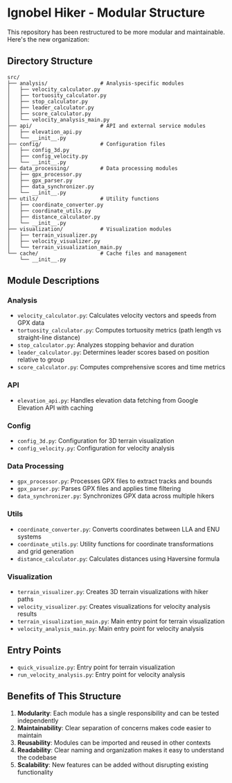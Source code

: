 # Ignobel Hiker - Modular Structure

This repository has been restructured to be more modular and maintainable. Here's the new organization:

## Directory Structure

```
src/
├── analysis/                 # Analysis-specific modules
│   ├── velocity_calculator.py
│   ├── tortuosity_calculator.py
│   ├── stop_calculator.py
│   ├── leader_calculator.py
│   ├── score_calculator.py
│   └── velocity_analysis_main.py
├── api/                      # API and external service modules
│   ├── elevation_api.py
│   └── __init__.py
├── config/                   # Configuration files
│   ├── config_3d.py
│   ├── config_velocity.py
│   └── __init__.py
├── data_processing/          # Data processing modules
│   ├── gpx_processor.py
│   ├── gpx_parser.py
│   ├── data_synchronizer.py
│   └── __init__.py
├── utils/                    # Utility functions
│   ├── coordinate_converter.py
│   ├── coordinate_utils.py
│   ├── distance_calculator.py
│   └── __init__.py
├── visualization/            # Visualization modules
│   ├── terrain_visualizer.py
│   ├── velocity_visualizer.py
│   └── terrain_visualization_main.py
└── cache/                    # Cache files and management
    └── __init__.py
```

## Module Descriptions

### Analysis
- `velocity_calculator.py`: Calculates velocity vectors and speeds from GPX data
- `tortuosity_calculator.py`: Computes tortuosity metrics (path length vs straight-line distance)
- `stop_calculator.py`: Analyzes stopping behavior and duration
- `leader_calculator.py`: Determines leader scores based on position relative to group
- `score_calculator.py`: Computes comprehensive scores and time metrics

### API
- `elevation_api.py`: Handles elevation data fetching from Google Elevation API with caching

### Config
- `config_3d.py`: Configuration for 3D terrain visualization
- `config_velocity.py`: Configuration for velocity analysis

### Data Processing
- `gpx_processor.py`: Processes GPX files to extract tracks and bounds
- `gpx_parser.py`: Parses GPX files and applies time filtering
- `data_synchronizer.py`: Synchronizes GPX data across multiple hikers

### Utils
- `coordinate_converter.py`: Converts coordinates between LLA and ENU systems
- `coordinate_utils.py`: Utility functions for coordinate transformations and grid generation
- `distance_calculator.py`: Calculates distances using Haversine formula

### Visualization
- `terrain_visualizer.py`: Creates 3D terrain visualizations with hiker paths
- `velocity_visualizer.py`: Creates visualizations for velocity analysis results
- `terrain_visualization_main.py`: Main entry point for terrain visualization
- `velocity_analysis_main.py`: Main entry point for velocity analysis

## Entry Points

- `quick_visualize.py`: Entry point for terrain visualization
- `run_velocity_analysis.py`: Entry point for velocity analysis

## Benefits of This Structure

1. **Modularity**: Each module has a single responsibility and can be tested independently
2. **Maintainability**: Clear separation of concerns makes code easier to maintain
3. **Reusability**: Modules can be imported and reused in other contexts
4. **Readability**: Clear naming and organization makes it easy to understand the codebase
5. **Scalability**: New features can be added without disrupting existing functionality